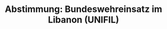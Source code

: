 ---
abstimmung:
  abstimmung: 3
  bundestagssitzung: 39
  legislaturperiode: 19
categories:
- Todo
data:
- title: Abstimmungsergebnis 20180614_3-data.pdf
  url: /res/2021-btw/abstimmungsergebnisse/20180614_3-data.pdf
- title: Abstimmungsergebnis 20180614_3_xls-data.xls
  url: /res/2021-btw/abstimmungsergebnisse/20180614_3_xls-data.xls
- title: Abstimmungsergebnis 20180614_3_xls-datacsv
  url: /res/2021-btw/abstimmungsergebnisse/csv/20180614_3_xls-datacsv
ergebnis:
  afd:
    enthaltung: 0
    gesamt: 92
    ja: 0
    nein: 80
    nichtabgegeben: 12
    ungueltig: 0
  bü90/gr:
    enthaltung: 2
    gesamt: 67
    ja: 57
    nein: 2
    nichtabgegeben: 6
    ungueltig: 0
  cdu/csu:
    enthaltung: 0
    gesamt: 246
    ja: 234
    nein: 0
    nichtabgegeben: 12
    ungueltig: 0
  die linke.:
    enthaltung: 0
    gesamt: 69
    ja: 0
    nein: 60
    nichtabgegeben: 9
    ungueltig: 0
  fdp:
    enthaltung: 0
    gesamt: 80
    ja: 75
    nein: 0
    nichtabgegeben: 5
    ungueltig: 0
  file: 20180614_3_xls-data.xls
  fraktionslos:
    enthaltung: 0
    gesamt: 2
    ja: 2
    nein: 0
    nichtabgegeben: 0
    ungueltig: 0
  spd:
    enthaltung: 1
    gesamt: 153
    ja: 144
    nein: 1
    nichtabgegeben: 7
    ungueltig: 0
layout: abstimmung
links:
- title: Link zu bundestag.de
  url: https://www.bundestag.de/parlament/plenum/abstimmung/abstimmung?id=519
preview: 'Deutscher Bundestag


  39. Sitzung des Deutschen Bundestages

  am Donnerstag, 14. Juni 2018


  Endgültiges Ergebnis der Namentlichen Abstimmung Nr. 3


  Beschlussempfehlung des Auswärtigen Ausschusses (3. Ausschuss) zu dem Antrag der

  Bundesregierung

  Fortsetzung der Beteiligung bewaffneter deutscher Streitkräfte an der "United Nations

  Interim Force in Lebanon" (UNIFIL) auf Grundlage der Resolution 1701 (2006) des

  Sicherheitsrates der Vereinten Nationen und Folgeresolutionen, zuletzt 2373 (2017)
  vom

  30. August 2017

  Drs. 19/2383 und 19/2669'
tags:
- Todo
title: 'Abstimmung: Bundeswehreinsatz im Libanon (UNIFIL)'
---